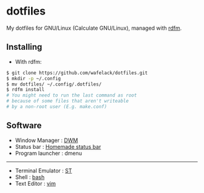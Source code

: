 dotfiles
========

My dotfiles for GNU/Linux (Calculate GNU/Linux), managed with [rdfm](https://github.com/wafelack/rdfm).

Installing
----------

* With rdfm:
```bash
$ git clone https://github.com/wafelack/dotfiles.git
$ mkdir -p ~/.config
$ mv dotfiles/ ~/.config/.dotfiles/
$ rdfm install
# You might need to run the last command as root
# because of some files that aren't writeable
# by a non-root user (E.g. make.conf)
```

Software
--------

- Window Manager   : [DWM](dwm/)
- Status bar       : [Homemade status bar](dwm/status.c)
- Program launcher : dmenu

---

- Terminal Emulator   : [ST](st_config.h)
- Shell               : [bash](bashrc)
- Text Editor         : [vim](vimrc)
